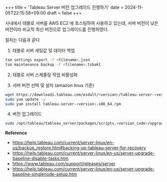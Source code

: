 +++
title = 'Tableau Server 버전 업그레이드 진행하기'
date = 2024-11-05T22:15:58+09:00
draft = false
+++

사내에서 태블로 서버를 AWS EC2 에 호스팅하여 사용하고 있는데, 서버 버전이 낮은 버전이라 비교적 최신 버전으로 업그레이드를 진행하였다.

절차는 다음과 같다

1. 태블로 서버 세팅값 및 데이터 백업
```bash
tsm settings export -f <filename>.json
tsm maintenance backup -f <filename>.tsbakt
```

2. 태블로 서버 스케줄링 작업 비활성화

3. 서버 버전 선택 및 설치 (amazon linux 기준)
```bash
wget https://downloads.tableau.com/esdalt/<version>/tableau-server-<version>.x86_64.rpm 
sudo yum update -y
sudo yum install tableau-server-<version>.x86_64.rpm
```

4. 버전 업그레이드
```bash
sudo /opt/tableau/tableau_server/packages/scripts.<version_code>/upgrade-tsm --accepteula
```

**Reference**
- https://help.tableau.com/current/server-linux/en-us/backup_restore.htm#backing-up-tableau-server-for-recovery
- https://help.tableau.com/current/server-linux/en-us/server-upgrade-baseline-disable-tasks.htm
- https://www.tableau.com/support/releases/server
- https://help.tableau.com/current/server-linux/en-us/server-upgrade-baseline-singlenode-setup.htm
